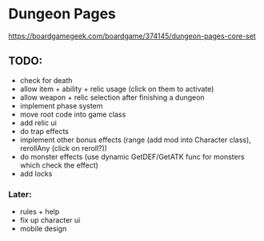 # Dungeon Pages
https://boardgamegeek.com/boardgame/374145/dungeon-pages-core-set

## TODO:
- check for death
- allow item + ability + relic usage (click on them to activate)
- allow weapon + relic selection after finishing a dungeon
- implement phase system
- move root code into game class
- add relic ui
- do trap effects
- implement other bonus effects (range (add mod into Character class), rerollAny (click on reroll?))
- do monster effects (use dynamic GetDEF/GetATK func for monsters which check the effect)
- add locks
### Later:
- rules + help
- fix up character ui
- mobile design